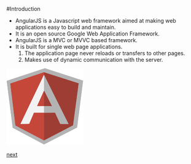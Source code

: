 #Introduction
* AngularJS is a Javascript web framework aimed at making web applications easy to build and maintain.
* It is an open source Google Web Application Framework.
* AngularJS is a MVC or MVVC based framework.
* It is built for single web page applications.
  1. The application page never reloads or transfers to other pages. 
  2. Makes use of dynamic communication with the server.

<img src="https://github.com/MattBubernak/Presentation1_CSCI5828_Angular/blob/master/presentation/presentationImages/AngularLogo.png" alt="Drawing" style="width: 200px; height:200px;"/>

[next](Slide2_WhyAngular.md)

